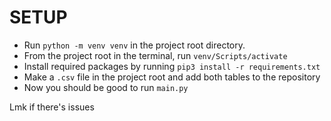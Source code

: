 SETUP
==========
- Run `python -m venv venv` in the project root directory.
- From the project root in the terminal, run `venv/Scripts/activate`
- Install required packages by running `pip3 install -r requirements.txt`
- Make a `.csv` file in the project root and add both tables to the repository
- Now you should be good to run `main.py`

Lmk if there's issues